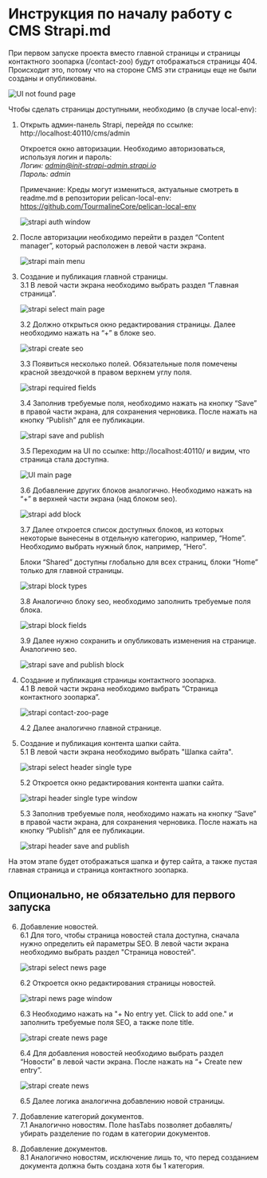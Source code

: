 # Инструкция по началу работу с CMS Strapi.md

При первом запуске проекта вместо главной страницы и страницы контактного зоопарка (/contact-zoo) 
будут отображаться страницы 404. Происходит это, потому что на стороне CMS эти страницы еще не были 
созданы и опубликованы.  

![UI not found page](./images/pelican-ui-404.png)  

Чтобы сделать страницы доступными, необходимо (в случае local-env):  
1. Открыть админ-панель Strapi, перейдя по ссылке:  
      http://localhost:40110/cms/admin  

      Откроется окно авторизации. Необходимо авторизоваться, используя логин и пароль:  
      *Логин: admin@init-strapi-admin.strapi.io*  
      *Пароль: admin*  

      Примечание: Креды могут измениться, актуальные смотреть в readme.md в репозитории pelican-local-env:  
      https://github.com/TourmalineCore/pelican-local-env

      ![strapi auth window](./images/strapi-auth-window.png)  

2. После авторизации необходимо перейти в раздел “Content manager”, который расположен в левой части экрана.  

      ![strapi main menu](./images/strapi-main-menu.png)  

3. Создание и публикация главной страницы.  
      3.1 В левой части экрана необходимо выбрать раздел “Главная страница”.  

      ![strapi select main page](./images/strapi-select-main-page.png)  

      3.2 Должно открыться окно редактирования страницы. Далее необходимо нажать на “+” в блоке seo.  

      ![strapi create seo](./images/strapi-create-seo.png)  

      3.3 Появиться несколько полей. Обязательные поля помечены красной звездочкой в правом верхнем углу поля.  

      ![strapi required fields](./images/strapi-required-fields.png)  

      3.4 Заполнив требуемые поля, необходимо нажать на кнопку “Save” в правой части экрана, для сохранения черновика. После нажать на кнопку “Publish” для ее публикации.  

      ![strapi save and publish](./images/strapi-save-and-publish.png)  

      3.5 Переходим на UI по ссылке: http://localhost:40110/ и видим, что страница стала доступна.  

      ![UI main page](./images/pelican-ui-main-page.png)  

      3.6 Добавление других блоков аналогично. Необходимо нажать на “+” в верхней части экрана (над блоком seo).  

      ![strapi add block](./images/strapi-add-block.png)  

      3.7 Далее откроется список доступных блоков, из которых некоторые вынесены в отдельную категорию, например, “Home”. Необходимо выбрать нужный блок, например, “Hero”. 

      Блоки “Shared” доступны глобально для всех страниц, блоки “Home” только для главной страницы.  

      ![strapi block types](./images/strapi-block-types.png)  

      3.8 Аналогично блоку seo, необходимо заполнить требуемые поля блока.  

      ![strapi block fields](./images/strapi-block-fields.png)  

      3.9 Далее нужно сохранить и опубликовать изменения на странице. Аналогично seo.  

      ![strapi save and publish block](./images/strapi-save-and-publish-block.png)  

4. Создание и публикация страницы контактного зоопарка.  
      4.1 В левой части экрана необходимо выбрать “Страница контактного зоопарка”.  

      ![strapi contact-zoo-page](./images/strapi-contact-zoo-page.png)  

      4.2 Далее аналогично главной странице. 

5. Создание и публикация контента шапки сайта.   
      5.1 В левой части экрана необходимо выбрать "Шапка сайта".  

      ![strapi select header single type](./images/strapi-header-single-type.png)  

      5.2 Откроется окно редактирования контента шапки сайта.  

      ![strapi header single type window](./images/strapi-header-single-type-window.png)  

      5.3 Заполнив требуемые поля, необходимо нажать на кнопку “Save” в правой части экрана, для сохранения черновика. После нажать на кнопку “Publish” для ее публикации.  

      ![strapi header save and publish](./images/strapi-header-save-and-publish.png)  

На этом этапе будет отображаться шапка и футер сайта, а также пустая главная страница и страница контактного зоопарка.

## Опционально, не обязательно для первого запуска

6. Добавление новостей.  
      6.1 Для того, чтобы страница новостей стала доступна, сначала нужно определить ей параметры SEO. В левой части экрана необходимо выбрать раздел "Страница новостей".  

      ![strapi select news page](./images/strapi-select-news-page.png)  

      6.2 Откроется окно редактирования страницы новостей.  

      ![strapi news page window](./images/strapi-news-page-window.png)  

      6.3 Необходимо нажать на "+ No entry yet. Click to add one." и заполнить требуемые поля SEO, а также поле title.

      ![strapi create news page](./images/strapi-create-news-page.png)  

      6.4 Для добавления новостей необходимо выбрать раздел “Новости” в левой части экрана. После нажать на “+ Create new entry”.  

      ![strapi create news](./images/strapi-create-news.png)  

      6.5 Далее логика аналогична добавлению новой страницы.  

7. Добавление категорий документов.  
      7.1 Аналогично новостям. Поле hasTabs позволяет добавлять/убирать разделение по годам в категории документов.  

8. Добавление документов.  
      8.1 Аналогично новостям, исключение лишь то, что перед созданием документа должна быть создана хотя бы 1 категория.




